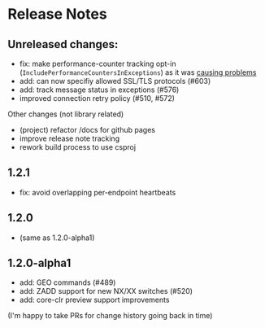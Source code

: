 # Release Notes

## Unreleased changes:

- fix: make performance-counter tracking opt-in (`IncludePerformanceCountersInExceptions`) as it was [causing problems](#587)
- add: can now specifiy allowed SSL/TLS protocols  (#603)
- add: track message status in exceptions (#576)
- improved connection retry policy (#510, #572)

Other changes (not library related)

- (project) refactor /docs for github pages
- improve release note tracking
- rework build process to use csproj

## 1.2.1

- fix: avoid overlapping per-endpoint heartbeats

## 1.2.0

- (same as 1.2.0-alpha1)

## 1.2.0-alpha1

- add: GEO commands (#489)
- add: ZADD support for new NX/XX switches (#520)
- add: core-clr preview support improvements

(I'm happy to take PRs for change history going back in time)